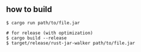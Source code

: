 ## how to build

```
$ cargo run path/to/file.jar

# for release (with optimization)
$ cargo build --release
$ target/release/rust-jar-walker path/to/file.jar
```
